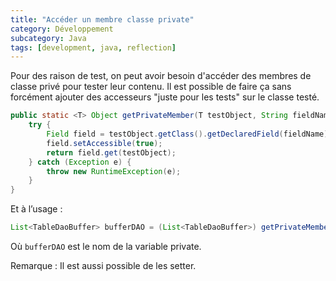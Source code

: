 ```yaml
---
title: "Accéder un membre classe private"
category: Développement
subcategory: Java
tags: [development, java, reflection]
---
```

Pour des raison de test, on peut avoir besoin d'accéder des membres de classe privé pour tester leur contenu. 
Il est possible de faire ça sans forcément ajouter des accesseurs "juste pour les tests" sur le classe testé.

<!-- more -->

``` java
public static <T> Object getPrivateMember(T testObject, String fieldName) {
	try {
		Field field = testObject.getClass().getDeclaredField(fieldName);
		field.setAccessible(true);
		return field.get(testObject);
	} catch (Exception e) {
		throw new RuntimeException(e);
	}
}
```

Et à l’usage :

``` java
List<TableDaoBuffer> bufferDAO = (List<TableDaoBuffer>) getPrivateMember(vpnResponseTimePacketPush, "bufferDAO");
```

Où `bufferDAO` est le nom de la variable private.

Remarque : Il est aussi possible de les setter.
